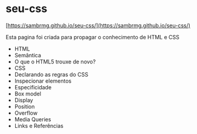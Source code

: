 # seu-css
[https://sambrmg.github.io/seu-css/](https://sambrmg.github.io/seu-css/)

Esta pagina foi criada para propagar o conhecimento de HTML e CSS

* HTML
* Semântica
* O que o HTML5 trouxe de novo?
* CSS
* Declarando as regras do CSS
* Inspecionar elementos
* Especificidade
* Box model
* Display
* Position
* Overflow
* Media Queries
* Links e Referências